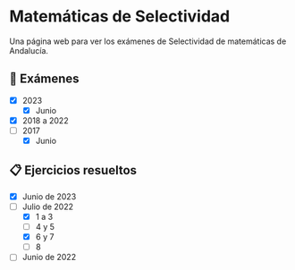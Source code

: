 # Matemáticas de Selectividad

Una página web para ver los exámenes de Selectividad de matemáticas de Andalucía.

## 📘 Exámenes

- [x] 2023
    - [x] Junio
- [x] 2018 a 2022
- [ ] 2017
    - [x] Junio

## 📋 Ejercicios resueltos

- [x] Junio de 2023
- [ ] Julio de 2022
    - [x] 1 a 3
    - [ ] 4 y 5
    - [x] 6 y 7
    - [ ] 8
- [ ] Junio de 2022